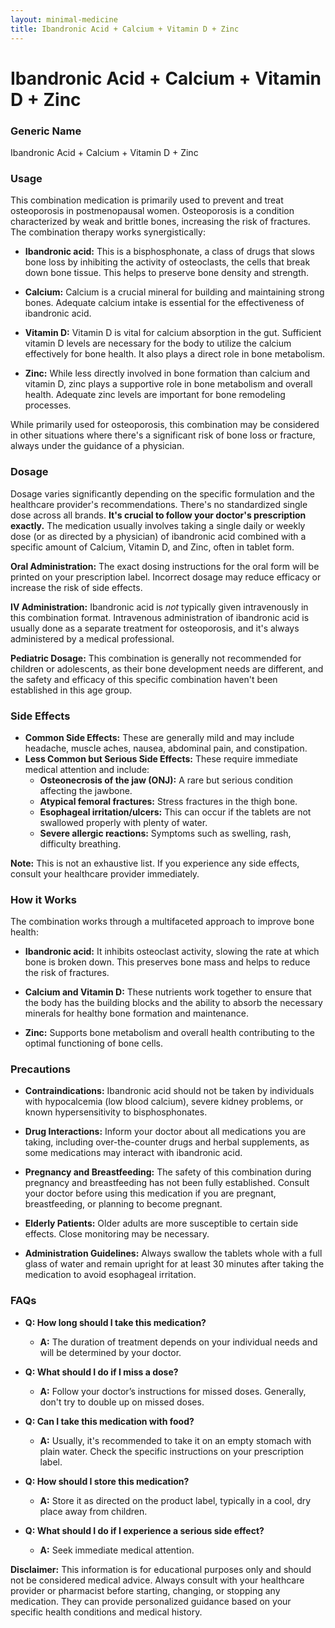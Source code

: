 ```yaml
---
layout: minimal-medicine
title: Ibandronic Acid + Calcium + Vitamin D + Zinc
---
```


# Ibandronic Acid + Calcium + Vitamin D + Zinc
### Generic Name
Ibandronic Acid + Calcium + Vitamin D + Zinc


### Usage

This combination medication is primarily used to prevent and treat osteoporosis in postmenopausal women.  Osteoporosis is a condition characterized by weak and brittle bones, increasing the risk of fractures.  The combination therapy works synergistically:

* **Ibandronic acid:** This is a bisphosphonate, a class of drugs that slows bone loss by inhibiting the activity of osteoclasts, the cells that break down bone tissue. This helps to preserve bone density and strength.

* **Calcium:**  Calcium is a crucial mineral for building and maintaining strong bones.  Adequate calcium intake is essential for the effectiveness of ibandronic acid.

* **Vitamin D:** Vitamin D is vital for calcium absorption in the gut.  Sufficient vitamin D levels are necessary for the body to utilize the calcium effectively for bone health.  It also plays a direct role in bone metabolism.

* **Zinc:** While less directly involved in bone formation than calcium and vitamin D, zinc plays a supportive role in bone metabolism and overall health.  Adequate zinc levels are important for bone remodeling processes.

While primarily used for osteoporosis, this combination may be considered in other situations where there's a significant risk of bone loss or fracture,  always under the guidance of a physician.


### Dosage

Dosage varies significantly depending on the specific formulation and the healthcare provider's recommendations.  There's no standardized single dose across all brands. **It's crucial to follow your doctor's prescription exactly.**  The medication usually involves taking a single daily or weekly dose (or as directed by a physician) of ibandronic acid combined with a specific amount of Calcium, Vitamin D, and Zinc, often in tablet form.

**Oral Administration:** The exact dosing instructions for the oral form will be printed on your prescription label.  Incorrect dosage may reduce efficacy or increase the risk of side effects.

**IV Administration:**  Ibandronic acid is *not* typically given intravenously in this combination format. Intravenous administration of ibandronic acid is usually done as a separate treatment for osteoporosis, and it's always administered by a medical professional.

**Pediatric Dosage:** This combination is generally not recommended for children or adolescents, as their bone development needs are different, and the safety and efficacy of this specific combination haven't been established in this age group.


### Side Effects

* **Common Side Effects:**  These are generally mild and may include headache, muscle aches, nausea, abdominal pain, and constipation.
* **Less Common but Serious Side Effects:** These require immediate medical attention and include:
    * **Osteonecrosis of the jaw (ONJ):** A rare but serious condition affecting the jawbone.
    * **Atypical femoral fractures:**  Stress fractures in the thigh bone.
    * **Esophageal irritation/ulcers:** This can occur if the tablets are not swallowed properly with plenty of water.
    * **Severe allergic reactions:**  Symptoms such as swelling, rash, difficulty breathing.

**Note:** This is not an exhaustive list. If you experience any side effects, consult your healthcare provider immediately.


### How it Works

The combination works through a multifaceted approach to improve bone health:

* **Ibandronic acid:**  It inhibits osteoclast activity, slowing the rate at which bone is broken down.  This preserves bone mass and helps to reduce the risk of fractures.

* **Calcium and Vitamin D:** These nutrients work together to ensure that the body has the building blocks and the ability to absorb the necessary minerals for healthy bone formation and maintenance.

* **Zinc:** Supports bone metabolism and overall health contributing to the optimal functioning of bone cells.


### Precautions

* **Contraindications:**  Ibandronic acid should not be taken by individuals with hypocalcemia (low blood calcium), severe kidney problems, or known hypersensitivity to bisphosphonates.

* **Drug Interactions:**  Inform your doctor about all medications you are taking, including over-the-counter drugs and herbal supplements, as some medications may interact with ibandronic acid.

* **Pregnancy and Breastfeeding:**  The safety of this combination during pregnancy and breastfeeding has not been fully established.  Consult your doctor before using this medication if you are pregnant, breastfeeding, or planning to become pregnant.

* **Elderly Patients:**  Older adults are more susceptible to certain side effects. Close monitoring may be necessary.

* **Administration Guidelines:** Always swallow the tablets whole with a full glass of water and remain upright for at least 30 minutes after taking the medication to avoid esophageal irritation.


### FAQs

* **Q: How long should I take this medication?**
    * **A:** The duration of treatment depends on your individual needs and will be determined by your doctor.

* **Q: What should I do if I miss a dose?**
    * **A:** Follow your doctor’s instructions for missed doses.  Generally, don't try to double up on missed doses.

* **Q: Can I take this medication with food?**
    * **A:**  Usually, it's recommended to take it on an empty stomach with plain water. Check the specific instructions on your prescription label.

* **Q: How should I store this medication?**
    * **A:** Store it as directed on the product label, typically in a cool, dry place away from children.

* **Q:  What should I do if I experience a serious side effect?**
    * **A:** Seek immediate medical attention.


**Disclaimer:** This information is for educational purposes only and should not be considered medical advice.  Always consult with your healthcare provider or pharmacist before starting, changing, or stopping any medication.  They can provide personalized guidance based on your specific health conditions and medical history.
